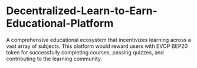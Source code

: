 # Decentralized-Learn-to-Earn-Educational-Platform
A comprehensive educational ecosystem that incentivizes learning across a vast array of subjects. This platform would reward users with EVOP BEP20 token for successfully completing courses, passing quizzes, and contributing to the learning community.

